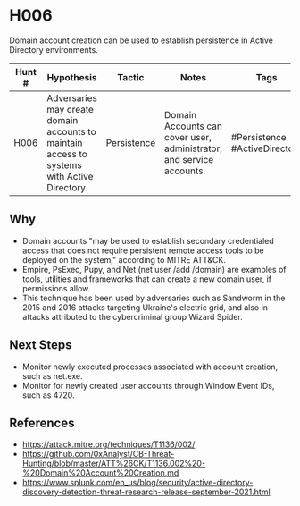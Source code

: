 # H006

Domain account creation can be used to establish persistence in Active Directory environments. 

| **Hunt #**       | **Hypothesis**                                                                                     | **Tactic**            | **Notes**                                 | **Tags**                                | **Submitter**      |  
|------------------|----------------------------------------------------------------------------------------------------|-----------------------|-------------------------------------------|-----------------------------------------|--------------------|
| H006 | Adversaries may create domain accounts to maintain access to systems with Active Directory. | Persistence | Domain Accounts can cover user, administrator, and service accounts. | #Persistence #ActiveDirectory | [Audra Streetman](https://x.com/audrastreetman) |

## Why  

- Domain accounts "may be used to establish secondary credentialed access that does not require persistent remote access tools to be deployed on the system," according to MITRE ATT&CK.
- Empire, PsExec, Pupy, and Net (net user /add /domain) are examples of tools, utilities and frameworks that can create a new domain user, if permissions allow.
- This technique has been used by adversaries such as Sandworm in the 2015 and 2016 attacks targeting Ukraine's electric grid, and also in attacks attributed to the cybercriminal group Wizard Spider.  

## Next Steps  

- Monitor newly executed processes associated with account creation, such as net.exe.
- Monitor for newly created user accounts through Window Event IDs, such as 4720. 

## References  

- https://attack.mitre.org/techniques/T1136/002/
- https://github.com/0xAnalyst/CB-Threat-Hunting/blob/master/ATT%26CK/T1136.002%20-%20Domain%20Account%20Creation.md
- https://www.splunk.com/en_us/blog/security/active-directory-discovery-detection-threat-research-release-september-2021.html
